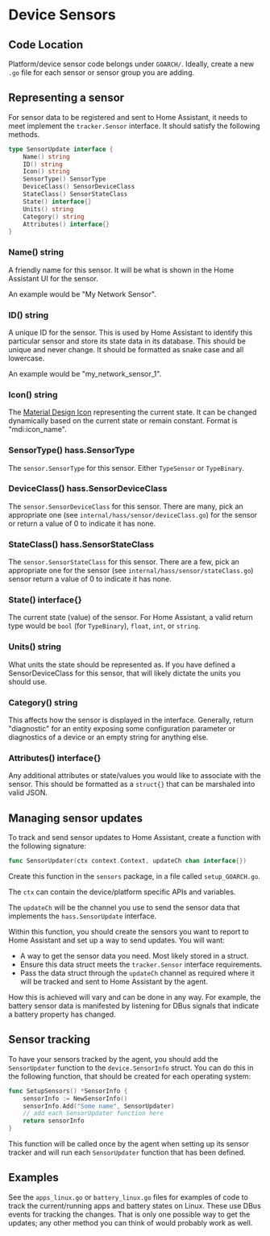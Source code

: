 <!--
 Copyright (c) 2023 Joshua Rich <joshua.rich@gmail.com>

 This software is released under the MIT License.
 https://opensource.org/licenses/MIT
-->

# Device Sensors

## Code Location

Platform/device sensor code belongs under `GOARCH/`. Ideally, create a new `.go`
file for each sensor or sensor group you are adding.

## Representing a sensor

For sensor data to be registered and sent to Home Assistant, it needs to meet
implement the `tracker.Sensor` interface. It should satisfy the following
methods.

```go
type SensorUpdate interface {
	Name() string
	ID() string
	Icon() string
	SensorType() SensorType
	DeviceClass() SensorDeviceClass
	StateClass() SensorStateClass
	State() interface{}
	Units() string
	Category() string
	Attributes() interface{}
}
```

### Name() string

A friendly name for this sensor. It will be what is shown in the Home Assistant
UI for the sensor.

An example would be "My Network Sensor".

### ID() string

A unique ID for the sensor. This is used by Home Assistant to identify this
particular sensor and store its state data in its database. This should be
unique and never change. It should be formatted as snake case and all lowercase.

An example would be "my_network_sensor_1".

### Icon() string

The [Material Design Icon](https://pictogrammers.github.io/@mdi/font/2.0.46/)
representing the current state. It can be changed dynamically based on the
current state or remain constant. Format is "mdi:icon_name".

### SensorType() hass.SensorType

The `sensor.SensorType` for this sensor. Either `TypeSensor` or `TypeBinary`.

### DeviceClass() hass.SensorDeviceClass

The `sensor.SensorDeviceClass` for this sensor. There are many, pick an
appropriate one (see `internal/hass/sensor/deviceClass.go`) for the sensor or
return a value of 0 to indicate it has none.

### StateClass() hass.SensorStateClass

The `sensor.SensorStateClass` for this sensor. There are a few, pick an
appropriate one for the sensor (see `internal/hass/sensor/stateClass.go`) sensor
return a value of 0 to indicate it has none.

### State() interface{}

The current state (value) of the sensor. For Home Assistant, a valid return type
would be `bool` (for `TypeBinary`), `float`, `int`, or `string`.

### Units() string

What units the state should be represented as. If you have defined a
SensorDeviceClass for this sensor, that will likely dictate the units you should
use.

### Category() string

This affects how the sensor is displayed in the interface. Generally, return
"diagnostic" for an entity exposing some configuration parameter or diagnostics
of a device or an empty string for anything else.

### Attributes() interface{}

Any additional attributes or state/values you would like to associate with the
sensor. This should be formatted as a `struct{}` that can be marshaled into
valid JSON.

## Managing sensor updates

To track and send sensor updates to Home Assistant, create a function with the
following signature:

```go
func SensorUpdater(ctx context.Context, updateCh chan interface{})
```

Create this function in the `sensors` package, in a file called
`setup_GOARCH.go`.

The `ctx` can contain the device/platform specific APIs and
variables.

The `updateCh` will be the channel you use to send the sensor data that
implements the `hass.SensorUpdate` interface.

Within this function, you should create the sensors you want to report to Home
Assistant and set up a way to send updates. You will want:

- A way to get the sensor data you need. Most likely stored in a struct.
- Ensure this data struct meets the `tracker.Sensor` interface requirements.
- Pass the data struct through the `updateCh` channel as required where it will be
  tracked and sent to Home Assistant by the agent.

How this is achieved will vary and can be done in any way. For example, the
battery sensor data is manifested by listening for DBus signals that indicate a
battery property has changed.

## Sensor tracking

To have your sensors tracked by the agent, you should add the `SensorUpdater`
function to the `device.SensorInfo` struct. You can do this in the following
function, that should be created for each operating system:

```go
func SetupSensors() *SensorInfo {
	sensorInfo := NewSensorInfo()
	sensorInfo.Add("Some name", SensorUpdater)
	// add each SensorUpdater function here
	return sensorInfo
}
```

This function will be called once by the agent when setting up its sensor
tracker and will run each `SensorUpdater` function that has been defined.

## Examples

See the `apps_linux.go` or `battery_linux.go` files for examples of code
to track the current/running apps and battery states on Linux. These use DBus
events for tracking the changes. That is only one possible way to get the
updates; any other method you can think of would probably work as well.
